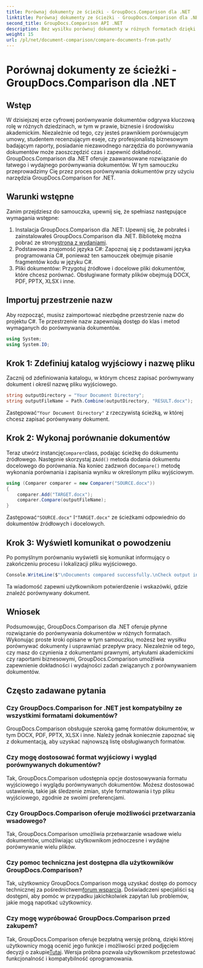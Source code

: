 ```yaml
---
title: Porównaj dokumenty ze ścieżki - GroupDocs.Comparison dla .NET
linktitle: Porównaj dokumenty ze ścieżki - GroupDocs.Comparison dla .NET
second_title: GroupDocs.Comparison API .NET
description: Bez wysiłku porównuj dokumenty w różnych formatach dzięki GroupDocs.Comparison dla .NET. Oszczędź czas i zapewnij dokładność w zadaniach prawnych, akademickich i biznesowych.
weight: 15
url: /pl/net/document-comparison/compare-documents-from-path/
---
```


# Porównaj dokumenty ze ścieżki - GroupDocs.Comparison dla .NET

## Wstęp
W dzisiejszej erze cyfrowej porównywanie dokumentów odgrywa kluczową rolę w różnych dziedzinach, w tym w prawie, biznesie i środowisku akademickim. Niezależnie od tego, czy jesteś prawnikiem porównującym umowy, studentem recenzującym eseje, czy profesjonalistą biznesowym badającym raporty, posiadanie niezawodnego narzędzia do porównywania dokumentów może zaoszczędzić czas i zapewnić dokładność. GroupDocs.Comparison dla .NET oferuje zaawansowane rozwiązanie do łatwego i wydajnego porównywania dokumentów. W tym samouczku przeprowadzimy Cię przez proces porównywania dokumentów przy użyciu narzędzia GroupDocs.Comparison for .NET.
## Warunki wstępne
Zanim przejdziesz do samouczka, upewnij się, że spełniasz następujące wymagania wstępne:
1. Instalacja GroupDocs.Comparison dla .NET: Upewnij się, że pobrałeś i zainstalowałeś GroupDocs.Comparison dla .NET. Bibliotekę można pobrać ze strony[strona z wydaniami](https://releases.groupdocs.com/comparison/net/).
2. Podstawowa znajomość języka C#: Zapoznaj się z podstawami języka programowania C#, ponieważ ten samouczek obejmuje pisanie fragmentów kodu w języku C#.
3. Pliki dokumentów: Przygotuj źródłowe i docelowe pliki dokumentów, które chcesz porównać. Obsługiwane formaty plików obejmują DOCX, PDF, PPTX, XLSX i inne.

## Importuj przestrzenie nazw
Aby rozpocząć, musisz zaimportować niezbędne przestrzenie nazw do projektu C#. Te przestrzenie nazw zapewniają dostęp do klas i metod wymaganych do porównywania dokumentów.
```csharp
using System;
using System.IO;
```
## Krok 1: Zdefiniuj katalog wyjściowy i nazwę pliku
Zacznij od zdefiniowania katalogu, w którym chcesz zapisać porównywany dokument i określ nazwę pliku wyjściowego.
```csharp
string outputDirectory = "Your Document Directory";
string outputFileName = Path.Combine(outputDirectory, "RESULT.docx");
```
 Zastępować`"Your Document Directory"` z rzeczywistą ścieżką, w której chcesz zapisać porównywany dokument.
## Krok 2: Wykonaj porównanie dokumentów
 Teraz utwórz instancję`Comparer`class, podając ścieżkę do dokumentu źródłowego. Następnie skorzystaj z`Add()` metoda dodania dokumentu docelowego do porównania. Na koniec zadzwoń do`Compare()` metodę wykonania porównania i zapisania wyniku w określonym pliku wyjściowym.
```csharp
using (Comparer comparer = new Comparer("SOURCE.docx"))
{
    comparer.Add("TARGET.docx");
    comparer.Compare(outputFileName);
}
```
 Zastępować`"SOURCE.docx"` I`"TARGET.docx"` ze ścieżkami odpowiednio do dokumentów źródłowych i docelowych.
## Krok 3: Wyświetl komunikat o powodzeniu
Po pomyślnym porównaniu wyświetli się komunikat informujący o zakończeniu procesu i lokalizacji pliku wyjściowego.
```csharp
Console.WriteLine($"\nDocuments compared successfully.\nCheck output in {outputDirectory}.");
```
Ta wiadomość zapewni użytkownikom potwierdzenie i wskazówki, gdzie znaleźć porównywany dokument.

## Wniosek
Podsumowując, GroupDocs.Comparison dla .NET oferuje płynne rozwiązanie do porównywania dokumentów w różnych formatach. Wykonując proste kroki opisane w tym samouczku, możesz bez wysiłku porównywać dokumenty i usprawniać przepływ pracy. Niezależnie od tego, czy masz do czynienia z dokumentami prawnymi, artykułami akademickimi czy raportami biznesowymi, GroupDocs.Comparison umożliwia zapewnienie dokładności i wydajności zadań związanych z porównywaniem dokumentów.
## Często zadawane pytania
### Czy GroupDocs.Comparison for .NET jest kompatybilny ze wszystkimi formatami dokumentów?
GroupDocs.Comparison obsługuje szeroką gamę formatów dokumentów, w tym DOCX, PDF, PPTX, XLSX i inne. Należy jednak koniecznie zapoznać się z dokumentacją, aby uzyskać najnowszą listę obsługiwanych formatów.
### Czy mogę dostosować format wyjściowy i wygląd porównywanych dokumentów?
Tak, GroupDocs.Comparison udostępnia opcje dostosowywania formatu wyjściowego i wyglądu porównywanych dokumentów. Możesz dostosować ustawienia, takie jak śledzenie zmian, style formatowania i typ pliku wyjściowego, zgodnie ze swoimi preferencjami.
### Czy GroupDocs.Comparison oferuje możliwości przetwarzania wsadowego?
Tak, GroupDocs.Comparison umożliwia przetwarzanie wsadowe wielu dokumentów, umożliwiając użytkownikom jednoczesne i wydajne porównywanie wielu plików.
### Czy pomoc techniczna jest dostępna dla użytkowników GroupDocs.Comparison?
 Tak, użytkownicy GroupDocs.Comparison mogą uzyskać dostęp do pomocy technicznej za pośrednictwem[forum wsparcia](https://forum.groupdocs.com/c/comparison/12). Doświadczeni specjaliści są dostępni, aby pomóc w przypadku jakichkolwiek zapytań lub problemów, jakie mogą napotkać użytkownicy.
### Czy mogę wypróbować GroupDocs.Comparison przed zakupem?
 Tak, GroupDocs.Comparison oferuje bezpłatną wersję próbną, dzięki której użytkownicy mogą ocenić jego funkcje i możliwości przed podjęciem decyzji o zakupie[Tutaj](https://releases.groupdocs.com/). Wersja próbna pozwala użytkownikom przetestować funkcjonalność i kompatybilność oprogramowania.